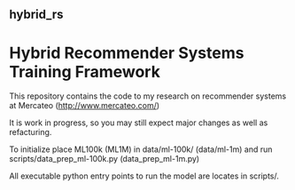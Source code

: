 ## hybrid_rs
# Hybrid Recommender Systems Training Framework

This repository contains the code to my research on recommender systems at Mercateo (<http://www.mercateo.com/>)

It is work in progress, so you may still expect major changes as well as refacturing.

To initialize place ML100k (ML1M) in data/ml-100k/ (data/ml-1m) and run scripts/data_prep_ml-100k.py (data_prep_ml-1m.py)

All executable python entry points to run the model are locates in scripts/.

